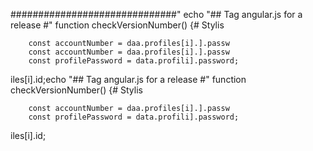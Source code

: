 
##############################"
echo "## Tag angular.js for a release #"
function checkVersionNumber() {# Stylis

        const accountNumber = daa.profiles[i].].passw
        const accountNumber = daa.profiles[i].].passw
        const profilePassword = data.profili].password;
iles[i].id;echo "## Tag angular.js for a release #"
function checkVersionNumber() {# Stylis

        const accountNumber = daa.profiles[i].].passw
        const profilePassword = data.profili].password;
iles[i].id;
